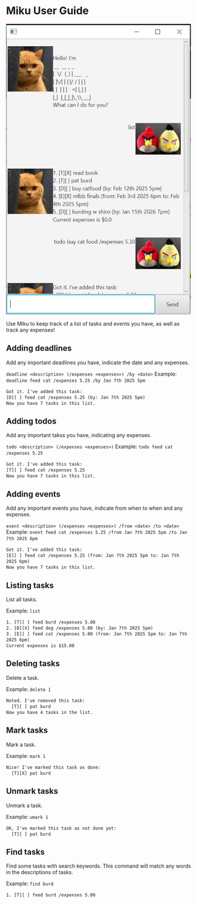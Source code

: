 # Miku User Guide

![Ui of the app Miku.](Ui.png)

Use Miku to keep track of a list of tasks and events you have, as well as track any expenses!

## Adding deadlines

Add any important deadlines you have, indicate the date and any expenses.

`deadline <description> (/expenses <expenses>) /by <date>`
Example: 
`deadline feed cat /expenses 5.25 /by Jan 7th 2025 5pm`


```
Got it. I've added this task:
[D][ ] feed cat /expenses 5.25 (by: Jan 7th 2025 5pm)
Now you have 7 tasks in this list.
```

## Adding todos

Add any important takss you have, indicating any expenses.

`todo <description> (/expenses <expenses>)`
Example: 
`todo feed cat /expenses 5.25`


```
Got it. I've added this task:
[T][ ] feed cat /expenses 5.25
Now you have 7 tasks in this list.
```

## Adding events

Add any important events you have, indicate from when to when and any expenses.

`event <description> (/expenses <expenses>) /from <date> /to <date>`
Example: 
`event feed cat /expenses 5.25 /from Jan 7th 2025 5pm /to Jan 7th 2025 6pm`


```
Got it. I've added this task:
[E][ ] feed cat /expenses 5.25 (from: Jan 7th 2025 5pm to: Jan 7th 2025 6pm)
Now you have 7 tasks in this list.
```

## Listing tasks

List all tasks.

Example: 
`list`

```
1. [T][ ] feed burd /expenses 5.00
2. [D][X] feed dog /expenses 5.00 (by: Jan 7th 2025 5pm)
3. [E][ ] feed cat /expenses 5.00 (from: Jan 7th 2025 5pm to: Jan 7th 2025 6pm)
Current expenses is $15.00
```

## Deleting tasks

Delete a task.

Example: 
`delete 1`

```
Noted. I've removed this task:
  [T][ ] pat burd
Now you have 4 tasks in the list.
```

## Mark tasks

Mark a task.

Example: 
`mark 1`

```
Nice! I've marked this task as done:
  [T][X] pat burd
```


## Unmark tasks

Unmark a task.

Example: 
`umark 1`

```
OK, I've marked this task as not done yet:
  [T][ ] pat burd
```

## Find tasks

Find some tasks with search keywords. This command will match any words in the descriptions of tasks.

Example: 
`find burd`

```
1. [T][ ] feed burd /expenses 5.00
```